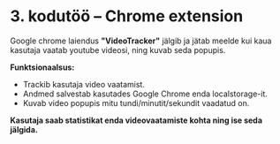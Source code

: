 # 3. kodutöö – Chrome extension

Google chrome laiendus **"VideoTracker"** jälgib ja jätab meelde kui kaua kasutaja vaatab youtube videosi, ning kuvab seda popupis.

**Funktsionaalsus:**

* Trackib kasutaja video vaatamist.
* Andmed salvestab kasutades Google Chrome enda localstorage-it.
* Kuvab video popupis mitu tundi/minutit/sekundit vaadatud on.


**Kasutaja saab statistikat enda videovaatamiste kohta ning ise seda jälgida.**
